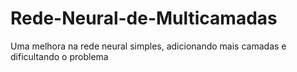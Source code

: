 # Rede-Neural-de-Multicamadas
 Uma melhora na rede neural simples, adicionando mais camadas e dificultando o problema
